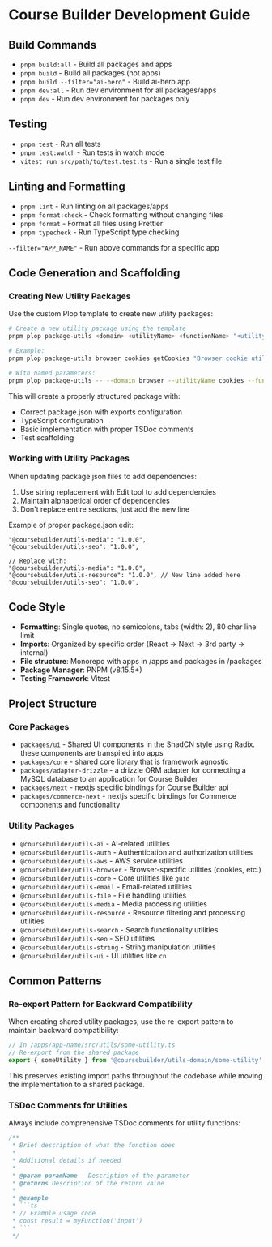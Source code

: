 # Course Builder Development Guide

## Build Commands
- `pnpm build:all` - Build all packages and apps
- `pnpm build` - Build all packages (not apps)
- `pnpm build --filter="ai-hero"` - Build ai-hero app
- `pnpm dev:all` - Run dev environment for all packages/apps
- `pnpm dev` - Run dev environment for packages only

## Testing
- `pnpm test` - Run all tests
- `pnpm test:watch` - Run tests in watch mode
- `vitest run src/path/to/test.test.ts` - Run a single test file

## Linting and Formatting
- `pnpm lint` - Run linting on all packages/apps
- `pnpm format:check` - Check formatting without changing files
- `pnpm format` - Format all files using Prettier
- `pnpm typecheck` - Run TypeScript type checking

`--filter="APP_NAME"` - Run above commands for a specific app

## Code Generation and Scaffolding

### Creating New Utility Packages
Use the custom Plop template to create new utility packages:

```bash
# Create a new utility package using the template
pnpm plop package-utils <domain> <utilityName> <functionName> "<utilityDescription>"

# Example:
pnpm plop package-utils browser cookies getCookies "Browser cookie utility"

# With named parameters:
pnpm plop package-utils -- --domain browser --utilityName cookies --functionName getCookies --utilityDescription "Browser cookie utility"
```

This will create a properly structured package with:
- Correct package.json with exports configuration
- TypeScript configuration
- Basic implementation with proper TSDoc comments
- Test scaffolding

### Working with Utility Packages

When updating package.json files to add dependencies:
1. Use string replacement with Edit tool to add dependencies
2. Maintain alphabetical order of dependencies
3. Don't replace entire sections, just add the new line

Example of proper package.json edit:
```
"@coursebuilder/utils-media": "1.0.0",
"@coursebuilder/utils-seo": "1.0.0",

// Replace with:
"@coursebuilder/utils-media": "1.0.0",
"@coursebuilder/utils-resource": "1.0.0", // New line added here
"@coursebuilder/utils-seo": "1.0.0",
```

## Code Style
- **Formatting**: Single quotes, no semicolons, tabs (width: 2), 80 char line limit
- **Imports**: Organized by specific order (React → Next → 3rd party → internal)
- **File structure**: Monorepo with apps in /apps and packages in /packages
- **Package Manager**: PNPM (v8.15.5+)
- **Testing Framework**: Vitest

## Project Structure

### Core Packages
- `packages/ui` - Shared UI components in the ShadCN style using Radix. these components are transpiled into apps
- `packages/core` - shared core library that is framework agnostic
- `packages/adapter-drizzle` - a drizzle ORM adapter for connecting a MySQL database to an application for Course Builder
- `packages/next` - nextjs specific bindings for Course Builder api
- `packages/commerce-next` - nextjs specific bindings for Commerce components and functionality

### Utility Packages
- `@coursebuilder/utils-ai` - AI-related utilities
- `@coursebuilder/utils-auth` - Authentication and authorization utilities
- `@coursebuilder/utils-aws` - AWS service utilities
- `@coursebuilder/utils-browser` - Browser-specific utilities (cookies, etc.)
- `@coursebuilder/utils-core` - Core utilities like `guid`
- `@coursebuilder/utils-email` - Email-related utilities
- `@coursebuilder/utils-file` - File handling utilities
- `@coursebuilder/utils-media` - Media processing utilities
- `@coursebuilder/utils-resource` - Resource filtering and processing utilities
- `@coursebuilder/utils-search` - Search functionality utilities
- `@coursebuilder/utils-seo` - SEO utilities
- `@coursebuilder/utils-string` - String manipulation utilities
- `@coursebuilder/utils-ui` - UI utilities like `cn`

## Common Patterns

### Re-export Pattern for Backward Compatibility
When creating shared utility packages, use the re-export pattern to maintain backward compatibility:

```typescript
// In /apps/app-name/src/utils/some-utility.ts
// Re-export from the shared package
export { someUtility } from '@coursebuilder/utils-domain/some-utility'
```

This preserves existing import paths throughout the codebase while moving the implementation to a shared package.

### TSDoc Comments for Utilities
Always include comprehensive TSDoc comments for utility functions:

```typescript
/**
 * Brief description of what the function does
 * 
 * Additional details if needed
 * 
 * @param paramName - Description of the parameter
 * @returns Description of the return value
 * 
 * @example
 * ```ts
 * // Example usage code
 * const result = myFunction('input')
 * ```
 */
```
